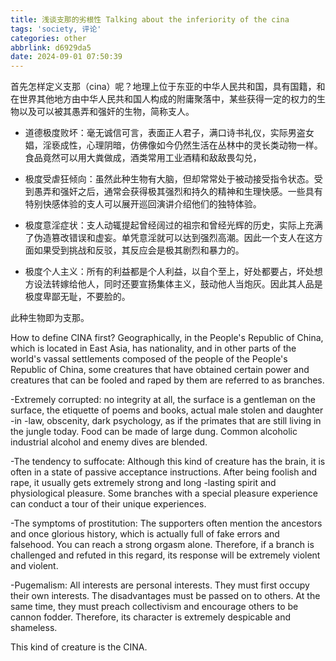 ```yaml
---
title: 浅谈支那的劣根性 Talking about the inferiority of the cina
tags: 'society, 评论'
categories: other
abbrlink: d6929da5
date: 2024-09-01 07:50:39
---
```


首先怎样定义支那（cina）呢？地理上位于东亚的中华人民共和国，具有国籍，和在世界其他地方由中华人民共和国人构成的附庸聚落中，某些获得一定的权力的生物以及可以被其愚弄和强奸的生物，简称支人。

- 道德极度败坏：毫无诚信可言，表面正人君子，满口诗书礼仪，实际男盗女娼，淫亵成性，心理阴暗，仿佛像如今仍然生活在丛林中的灵长类动物一样。食品竟然可以用大粪做成，酒类常用工业酒精和敌敌畏勾兑，

- 极度受虐狂倾向：虽然此种生物有大脑，但却常常处于被动接受指令状态。受到愚弄和强奸之后，通常会获得极其强烈和持久的精神和生理快感。一些具有特别快感体验的支人可以展开巡回演讲介绍他们的独特体验。

- 极度意淫症状：支人动辄提起曾经阔过的祖宗和曾经光辉的历史，实际上充满了伪造篡改错误和虚妄。单凭意淫就可以达到强烈高潮。因此一个支人在这方面如果受到挑战和反驳，其反应会是极其剧烈和暴力的。

- 极度个人主义：所有的利益都是个人利益，以自个至上，好处都要占，坏处想方设法转嫁给他人，同时还要宣扬集体主义，鼓动他人当炮灰。因此其人品是极度卑鄙无耻，不要脸的。

此种生物即为支那。

How to define CINA first? Geographically, in the People's Republic of China, which is located in East Asia, has nationality, and in other parts of the world's vassal settlements composed of the people of the People's Republic of China, some creatures that have obtained certain power and creatures that can be fooled and raped by them are referred to as branches.

-Extremely corrupted: no integrity at all, the surface is a gentleman on the surface, the etiquette of poems and books, actual male stolen and daughter -in -law, obscenity, dark psychology, as if the primates that are still living in the jungle today. Food can be made of large dung. Common alcoholic industrial alcohol and enemy dives are blended.

-The tendency to suffocate: Although this kind of creature has the brain, it is often in a state of passive acceptance instructions. After being foolish and rape, it usually gets extremely strong and long -lasting spirit and physiological pleasure. Some branches with a special pleasure experience can conduct a tour of their unique experiences.

-The symptoms of prostitution: The supporters often mention the ancestors and once glorious history, which is actually full of fake errors and falsehood. You can reach a strong orgasm alone. Therefore, if a branch is challenged and refuted in this regard, its response will be extremely violent and violent.

-Pugemalism: All interests are personal interests. They must first occupy their own interests. The disadvantages must be passed on to others. At the same time, they must preach collectivism and encourage others to be cannon fodder. Therefore, its character is extremely despicable and shameless.

This kind of creature is the CINA.